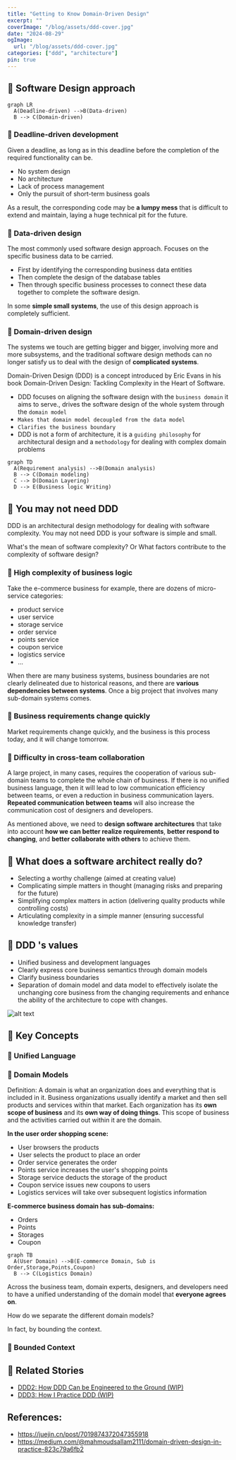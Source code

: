 ```yaml
---
title: "Getting to Know Domain-Driven Design"
excerpt: ""
coverImage: "/blog/assets/ddd-cover.jpg"
date: "2024-08-29"
ogImage:
  url: "/blog/assets/ddd-cover.jpg"
categories: ["ddd", "architecture"]
pin: true
---
```


## :avocado: Software Design approach

```
graph LR
  A(Deadline-driven) -->B(Data-driven)
  B --> C(Domain-driven)
```

### :green_apple: Deadline-driven development

Given a deadline, as long as in this deadline before the completion of the required functionality can be.

- No system design
- No architecture
- Lack of process management
- Only the pursuit of short-term business goals

As a result, the corresponding code may be **a lumpy mess** that is difficult to extend and maintain, laying a huge technical pit for the future.

### :green_apple: Data-driven design

The most commonly used software design approach.
Focuses on the specific business data to be carried.

- First by identifying the corresponding business data entities
- Then complete the design of the database tables
- Then through specific business processes to connect these data together to complete the software design.

In some **simple small systems**, the use of this design approach is completely sufficient.

### :green_apple: Domain-driven design

The systems we touch are getting bigger and bigger, involving more and more subsystems, and the traditional software design methods can no longer satisfy us to deal with the design of **complicated systems**.

Domain-Driven Design (DDD) is a concept introduced by Eric Evans in his book Domain-Driven Design: Tackling Complexity in the Heart of Software.

- DDD focuses on aligning the software design with the `business domain` it aims to serve., drives the software design of the whole system through the `domain model`
- `Makes that domain model decoupled from the data model`
- `Clarifies the business boundary`
- DDD is not a form of architecture, it is a `guiding philosophy` for architectural design and a `methodology` for dealing with complex domain problems

```
graph TD
  A(Requirement analysis) -->B(Domain analysis)
  B --> C(Domain modeling)
  C --> D(Domain Layering)
  D --> E(Business logic Writing)
```

## :avocado: You may not need DDD

DDD is an architectural design methodology for dealing with software complexity. You may not need DDD is your software is simple and small.

What's the mean of software complexity? Or What factors contribute to the complexity of software design?

### :green_apple: High complexity of business logic

Take the e-commerce business for example, there are dozens of micro-service categories:
- product service
- user service
- storage service
- order service
- points service
- coupon service
- logistics service
- ...
   
When there are many business systems, business boundaries are not clearly delineated due to historical reasons, and there are **various dependencies between systems**. Once a big project that involves many sub-domain systems comes.

### :green_apple: Business requirements change quickly

Market requirements change quickly, and the business is this process today, and it will change tomorrow.

### :green_apple: Difficulty in cross-team collaboration

A large project, in many cases, requires the cooperation of various sub-domain teams to complete the whole chain of business. If there is no unified business language, then it will lead to low communication efficiency between teams, or even a reduction in business communication layers. **Repeated communication between teams** will also increase the communication cost of designers and developers.

As mentioned above, we need to **design software architectures** that take into account **how we can better realize requirements**, **better respond to changing**, and **better collaborate with others** to achieve them.

## :avocado: What does a software architect really do?

- Selecting a worthy challenge (aimed at creating value)
- Complicating simple matters in thought (managing risks and preparing for the future)
- Simplifying complex matters in action (delivering quality products while controlling costs)
- Articulating complexity in a simple manner (ensuring successful knowledge transfer)

## :avocado: DDD 's values

- Unified business and development languages
- Clearly express core business semantics through domain models
- Clarify business boundaries
- Separation of domain model and data model to effectively isolate the unchanging core business from the changing requirements and enhance the ability of the architecture to cope with changes.

![alt text](/blog/assets/ddd-complexity-of-domain-logic.png)

## :avocado: Key Concepts

### :green_apple: Unified Language

### :green_apple: Domain Models

Definition: A domain is what an organization does and everything that is included in it. Business organizations usually identify a market and then sell products and services within that market. Each organization has its **own scope of business** and its **own way of doing things**. This scope of business and the activities carried out within it are the domain.

**In the user order shopping scene:**

- User browsers the products
- User selects the product to place an order
- Order service generates the order
- Points service increases the user's shopping points
- Storage service deducts the storage of the product
- Coupon service issues new coupons to users
- Logistics services will take over subsequent logistics information

**E-commerce business domain has sub-domains:**

- Orders
- Points
- Storages
- Coupon

```
graph TB
  A(User Domain) -->B(E-commerce Domain, Sub is Order,Storage,Points,Coupon)
  B --> C(Logistics Domain)
```

Across the business team, domain experts, designers, and developers need to have a unified understanding of the domain model that **everyone agrees on**.

How do we separate the different domain models?

In fact, by bounding the context.

### :green_apple: Bounded Context

## :avocado: Related Stories

- [DDD2: How DDD Can be Engineered to the Ground (WIP)](/blog/posts/2024-10-15-DDD2)
- [DDD3: How I Practice DDD (WIP)](/blog/posts/2024-11-16-DDD3)


## References:
- https://juejin.cn/post/7019874372047355918
- https://medium.com/@mahmoudsallam2111/domain-driven-design-in-practice-823c79a6fb2